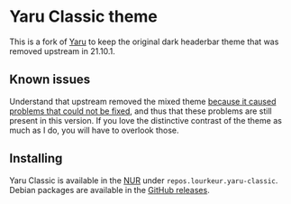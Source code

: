 # Yaru Classic theme

This is a fork of [Yaru] to keep the original dark headerbar theme that was
removed upstream in 21.10.1.


## Known issues

Understand that upstream removed the mixed theme [because it caused problems
that could not be fixed][upstream-issue-2918], and thus that these problems are
still present in this version.  If you love the distinctive contrast of the
theme as much as I do, you will have to overlook those.


## Installing

Yaru Classic is available in the [NUR] under `repos.lourkeur.yaru-classic`.
Debian packages are available in the [GitHub releases].

[Yaru]: https://github.com/ubuntu/yaru
[upstream-issue-2918]: https://github.com/ubuntu/yaru/issues/2918
[NUR]: https://github.com/nix-community/NUR
[GitHub releases]: https://github.com/lourkeur/yaru-classic/releases
